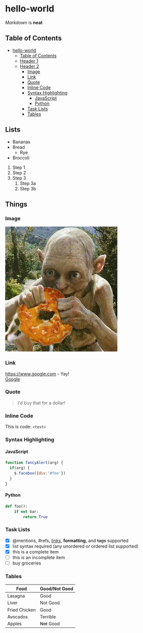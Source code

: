 # hello-world
*Markdown* is **neat**

## Table of Contents
- [hello-world](#hello-world)
	- [Table of Contents](#table-of-contents)
	- [Header 1](#header-1)
	- [Header 2](#header-2)
		- [Image](#image)
		- [Link](#link)
		- [Quote](#quote)
		- [Inline Code](#inline-code)
		- [Syntax Highlighting](#syntax-highlighting)
			- [JavaScript](#javascript)
			- [Python](#python)
		- [Task Lists](#task-lists)
		- [Tables](#tables)

## Lists
* Bananas
* Bread
  * Rye
* Broccoli

1. Step 1
1. Step 2
1. Step 3
   1. Step 3a
   1. Step 3b

## Things
### Image
![Precious!](/gollum-bagel.jpg)

### Link
https://www.google.com - Yay!  
[Google](https://www.google.com)

### Quote
> I'd buy that for a dollar!

### Inline Code
This is code: `<test>`

### Syntax Highlighting
#### JavaScript
```javascript
function fancyAlert(arg) {
  if(arg) {
    $.facebox({div:'#foo'})
  }
}
```
#### Python
```python
def foo():
    if not bar:
        return True
```

### Task Lists
- [x] @mentions, #refs, [links](), **formatting**, and <del>tags</del> supported
- [x] list syntax required (any unordered or ordered list supported)
- [x] this is a complete item
- [ ] this is an incomplete item
- [ ] buy groceries

### Tables
Food | Good/Not Good
-|-
Lasagna | Good
Liver | Not Good
Fried Chicken | Good
Avocados | Terrible
Apples | ~~Not~~ Good
